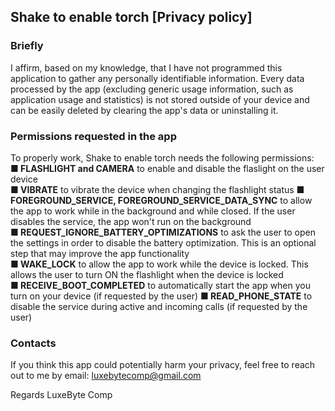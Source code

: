 ## Shake to enable torch [Privacy policy]

### Briefly
I affirm, based on my knowledge, that I have not programmed this application to gather any personally identifiable information. Every data processed by the app (excluding generic usage information, such as application usage and statistics) is not stored outside of your device and can be easily deleted by clearing the app's data or uninstalling it.

### Permissions requested in the app
To properly work, Shake to enable torch needs the following permissions:  
**■ FLASHLIGHT and CAMERA** to enable and disable the flaslight on the user device  
**■ VIBRATE** to vibrate the device when changing the flashlight status
**■ FOREGROUND_SERVICE, FOREGROUND_SERVICE_DATA_SYNC** to allow the app to work while in the background and while closed. If the user disables the service, the app won't run on the background  
**■ REQUEST_IGNORE_BATTERY_OPTIMIZATIONS** to ask the user to open the settings in order to disable the battery optimization. This is an optional step that may improve the app functionality  
**■ WAKE_LOCK** to allow the app to work while the device is locked. This allows the user to turn ON the flashlight when the device is locked  
**■ RECEIVE_BOOT_COMPLETED** to automatically start the app when you turn on your device (if requested by the user)
**■ READ_PHONE_STATE** to disable the service during active and incoming calls (if requested by the user)

### Contacts
If you think this app could potentially harm your privacy, feel free to reach out to me by email: luxebytecomp@gmail.com

Regards
LuxeByte Comp
